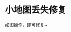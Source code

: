 # 小地图丢失修复

如图操作，即可修复\~

<figure><img src="https://s2.loli.net/2024/01/14/dt4LNGRifCDKMZJ.png" alt=""><figcaption></figcaption></figure>

<figure><img src="https://s2.loli.net/2024/01/14/jXq8SyFCbtcJamP.png" alt=""><figcaption></figcaption></figure>
